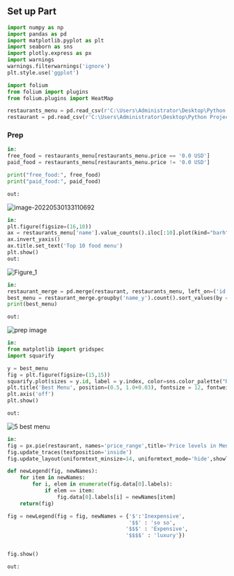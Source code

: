 ## Set up Part

``` python
import numpy as np
import pandas as pd
import matplotlib.pyplot as plt
import seaborn as sns
import plotly.express as px
import warnings
warnings.filterwarnings('ignore')
plt.style.use('ggplot')

import folium
from folium import plugins
from folium.plugins import HeatMap

restaurants_menu = pd.read_csv(r'C:\Users\Administrator\Desktop\Python Project\restaurant-menus.csv')
restaurant = pd.read_csv(r'C:\Users\Administrator\Desktop\Python Project\restaurants.csv')

```

### Prep

``` python
in:
free_food = restaurants_menu[restaurants_menu.price == '0.0 USD']
paid_food = restaurants_menu[restaurants_menu.price != '0.0 USD']

print("free_food:", free_food)
print("paid_food:", paid_food)

out:

```

![image-20220530133110692](https://user-images.githubusercontent.com/59614094/171039269-fba47a30-5ec5-4724-8b90-2cb5183bc9a9.png)



``` python
in:
plt.figure(figsize=(16,10))
ax = restaurants_menu['name'].value_counts().iloc[:10].plot(kind="barh", color = 'purple')
ax.invert_yaxis()
ax.title.set_text('Top 10 food menu')
plt.show()
out:

```
![Figure_1](https://user-images.githubusercontent.com/59614094/171039558-55f0bb74-7a2d-4cc8-8456-04b4290c1bb4.png)

``` python
in:
restaurant_merge = pd.merge(restaurant, restaurants_menu, left_on=('id'), right_on=('restaurant_id'))
best_menu = restaurant_merge.groupby('name_y').count().sort_values(by = 'id', ascending = False).head(20)
print(best_menu)

out:
```
![prep image](https://user-images.githubusercontent.com/59614094/171040602-a0329391-85dd-42d5-b632-25c4cc48af49.png)



``` python
in:
from matplotlib import gridspec
import squarify

y = best_menu
fig = plt.figure(figsize=(15,15))
squarify.plot(sizes = y.id, label = y.index, color=sns.color_palette("RdYlGn", n_colors=20), linewidth=4, text_kwargs={'fontsize':14, 'fontweight' : 'bold'})
plt.title('Best Menu', position=(0.5, 1.0+0.03), fontsize = 12, fontweight='bold')
plt.axis('off')
plt.show()

out:
```
![5 best menu](https://user-images.githubusercontent.com/59614094/190022711-cf5ea7fc-1341-4299-9962-7bfdf8f73092.png)





``` python
in:
fig = px.pie(restaurant, names='price_range',title='Price levels in Menus', template = 'plotly_dark')
fig.update_traces(textposition='inside')
fig.update_layout(uniformtext_minsize=14, uniformtext_mode='hide',showlegend=True)

def newLegend(fig, newNames):
    for item in newNames:
        for i, elem in enumerate(fig.data[0].labels):
            if elem == item:
                fig.data[0].labels[i] = newNames[item]
    return(fig)

fig = newLegend(fig = fig, newNames = {'$':'Inexpensive',
                                       '$$' : 'so so',
                                      '$$$' : 'Expensive',
                                      '$$$$' : 'luxury'})


fig.show()

out:
```

